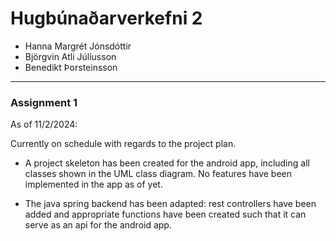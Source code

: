 # Hugbúnaðarverkefni 2

- Hanna Margrét Jónsdóttir
- Björgvin Atli Júlíusson
- Benedikt Þorsteinsson

-------------------------

### Assignment 1

As of 11/2/2024:

Currently on schedule with regards to the project plan.

- A project skeleton has been created for the android app, including all classes shown in the UML class diagram. No features have been implemented in the app as of yet.

- The java spring backend has been adapted: rest controllers have been added and appropriate functions have been created such that it can serve as an api for the android app.
